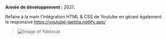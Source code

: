 **Année de développement :** 2021.</br>

Refaire à la main l'intégration HTML & CSS de Youtube en gérant également le responsive https://youtube-laetitia.netlify.app/
> ![Image of Yaktocat](https://user-images.githubusercontent.com/77897283/126186289-6a8c8869-d144-420b-9110-c2b99ed885e4.png)